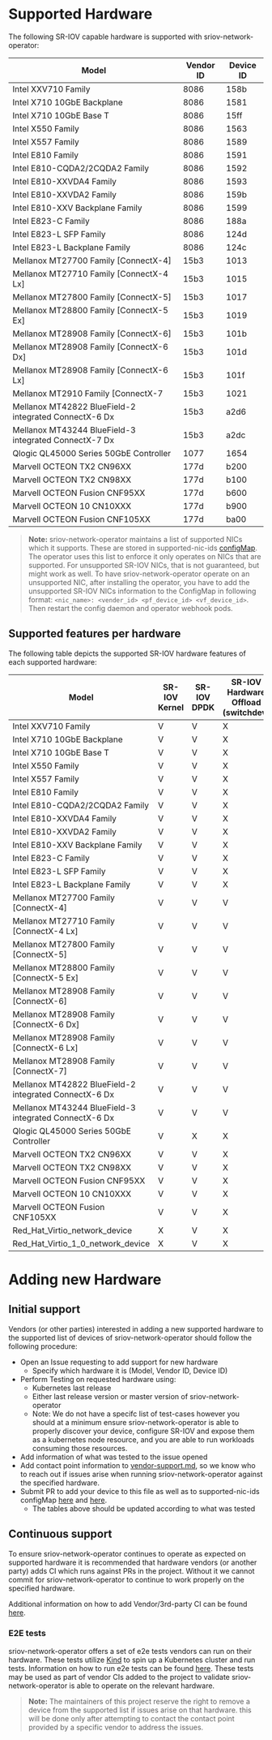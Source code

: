 # Supported Hardware

The following SR-IOV capable hardware is supported with sriov-network-operator:

| Model                    | Vendor ID | Device ID |
| ------------------------ | --------- | --------- |
| Intel XXV710 Family |  8086 | 158b |
| Intel X710 10GbE Backplane | 8086 | 1581 |
| Intel X710 10GbE Base T | 8086 | 15ff |
| Intel X550 Family | 8086 | 1563 |
| Intel X557 Family |  8086 | 1589 |
| Intel E810 Family | 8086  | 1591 |
| Intel E810-CQDA2/2CQDA2 Family | 8086  | 1592 |
| Intel E810-XXVDA4 Family | 8086  | 1593 |
| Intel E810-XXVDA2 Family | 8086  | 159b |
| Intel E810-XXV Backplane Family | 8086  | 1599 |
| Intel E823-C Family | 8086  | 188a |
| Intel E823-L SFP Family | 8086  | 124d |
| Intel E823-L Backplane Family | 8086  | 124c |
| Mellanox MT27700 Family [ConnectX-4] | 15b3 | 1013 |
| Mellanox MT27710 Family [ConnectX-4 Lx] | 15b3 | 1015 |
| Mellanox MT27800 Family [ConnectX-5] | 15b3 | 1017 |
| Mellanox MT28800 Family [ConnectX-5 Ex] | 15b3 | 1019 |
| Mellanox MT28908 Family [ConnectX-6] | 15b3 | 101b |
| Mellanox MT28908 Family [ConnectX-6 Dx] | 15b3 | 101d |
| Mellanox MT28908 Family [ConnectX-6 Lx] | 15b3 | 101f |
| Mellanox MT2910 Family [ConnectX-7 | 15b3 | 1021 |
| Mellanox MT42822 BlueField-2 integrated ConnectX-6 Dx | 15b3 | a2d6 |
| Mellanox MT43244 BlueField-3 integrated ConnectX-7 Dx | 15b3 | a2dc |
| Qlogic QL45000 Series 50GbE Controller | 1077 | 1654 |
| Marvell OCTEON TX2 CN96XX | 177d | b200 |
| Marvell OCTEON TX2 CN98XX | 177d | b100 |
| Marvell OCTEON Fusion CNF95XX | 177d | b600 |
| Marvell OCTEON 10 CN10XXX | 177d | b900 |
| Marvell OCTEON Fusion CNF105XX | 177d | ba00 |

> **Note:** sriov-network-operator maintains a list of supported NICs which it supports.
> These are stored in supported-nic-ids [configMap](https://github.com/k8snetworkplumbingwg/sriov-network-operator/blob/master/deployment/sriov-network-operator/templates/configmap.yaml).
> The operator uses this list to enforce it only operates on NICs that are supported. For unsupported SR-IOV NICs, that is not guaranteed, but might work as well.
> To have sriov-network-operator operate on an unsupported NIC, after installing the operator, you have to add the unsupported SR-IOV NICs information to the ConfigMap
> in following format: `<nic_name>: <vender_id> <pf_device_id> <vf_device_id>`.
> Then restart the config daemon and operator webhook pods.

## Supported features per hardware

The following table depicts the supported SR-IOV hardware features of each supported hardware:

| Model                    | SR-IOV Kernel | SR-IOV DPDK | SR-IOV Hardware Offload (switchdev) |
| ------------------------ | ------------- | ----------- |------------------------------------ |
| Intel XXV710 Family | V | V | X |
| Intel X710 10GbE Backplane | V | V | X |
| Intel X710 10GbE Base T    | V | V | X |
| Intel X550 Family | V | V | X |
| Intel X557 Family | V | V | X |
| Intel E810 Family | V | V | X |
| Intel E810-CQDA2/2CQDA2 Family | V | V | X |
| Intel E810-XXVDA4 Family | V | V | X |
| Intel E810-XXVDA2 Family | V | V | X |
| Intel E810-XXV Backplane Family | V | V | X |
| Intel E823-C Family | V | V | X |
| Intel E823-L SFP Family | V | V | X |
| Intel E823-L Backplane Family | V | V | X |
| Mellanox MT27700 Family [ConnectX-4] | V | V | V |
| Mellanox MT27710 Family [ConnectX-4 Lx] | V | V | V |
| Mellanox MT27800 Family [ConnectX-5] | V | V | V |
| Mellanox MT28800 Family [ConnectX-5 Ex] | V | V | V |
| Mellanox MT28908 Family [ConnectX-6] | V | V | V |
| Mellanox MT28908 Family [ConnectX-6 Dx] | V | V | V |
| Mellanox MT28908 Family [ConnectX-6 Lx] | V | V | V |
| Mellanox MT28908 Family [ConnectX-7] | V | V | V |
| Mellanox MT42822 BlueField-2 integrated ConnectX-6 Dx | V | V | V |
| Mellanox MT43244 BlueField-3 integrated ConnectX-6 Dx | V | V | V |
| Qlogic QL45000 Series 50GbE Controller | V | X | X |
| Marvell OCTEON TX2 CN96XX | V | V | X |
| Marvell OCTEON TX2 CN98XX | V | V | X |
| Marvell OCTEON Fusion CNF95XX | V | V | X |
| Marvell OCTEON 10 CN10XXX | V | V | X |
| Marvell OCTEON Fusion CNF105XX | V | V | X |
| Red_Hat_Virtio_network_device | X | V | X |
| Red_Hat_Virtio_1_0_network_device | X | V | X |

# Adding new Hardware

## Initial support
Vendors (or other parties) interested in adding a new supported hardware to the supported list of devices of sriov-network-operator
should follow the following procedure:

* Open an Issue requesting to add support for new hardware
  * Specify which hardware it is (Model, Vendor ID, Device ID)
* Perform Testing on requested hardware using:
  * Kubernetes last release
  * Either last release version or master version of sriov-network-operator
  * Note: We do not have a specifc list of test-cases however you should at a minimum ensure
      sriov-network-operator is able to properly discover your device, configure SR-IOV and
      expose them as a kubernetes node resource, and you are able to run workloads consuming
      those resources.
* Add information of what was tested to the issue opened
* Add contact point information to [vendor-support.md](https://github.com/k8snetworkplumbingwg/sriov-network-operator/blob/master/doc/vendor-support.md), so we know who to reach out if issues arise when running sriov-network-operator against the specified hardware.
* Submit PR to add your device to this file as well as to supported-nic-ids configMap [here](https://github.com/k8snetworkplumbingwg/sriov-network-operator/blob/master/deployment/sriov-network-operator/templates/configmap.yaml) and [here](https://github.com/k8snetworkplumbingwg/sriov-network-operator/blob/master/deploy/configmap.yaml).
  * The tables above should be updated according to what was tested

## Continuous support
To ensure sriov-network-operator continues to operate as expected on supported hardware it is recommended that hardware vendors (or another party)
adds CI which runs against PRs in the project. Without it we cannot commit for sriov-network-operator to continue to work properly on the specified
hardware.

Additional information on how to add Vendor/3rd-party CI can be found [here](https://github.com/k8snetworkplumbingwg/sriov-network-operator/tree/master/ci).

### E2E tests

sriov-network-operator offers a set of e2e tests vendors can run on their hardware. These tests utilize [Kind](https://kind.sigs.k8s.io/) to spin up
a Kubernetes cluster and run tests. Information on how to run e2e tests can be found [here](https://github.com/k8snetworkplumbingwg/sriov-network-operator/blob/master/doc/testing-kind.md).
These tests may be used as part of vendor CIs added to the project to validate sriov-network-operator is able to operate
on the relevant hardware.

>**Note:** The maintainers of this project reserve the right to remove a device from the supported list if issues arise on that hardware.
> this will be done only after attempting to contact the contact point provided by a specific vendor to address the issues.
